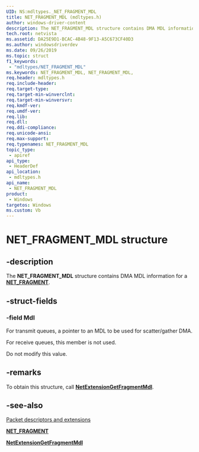 ```yaml
---
UID: NS:mdltypes._NET_FRAGMENT_MDL
title: NET_FRAGMENT_MDL (mdltypes.h)
author: windows-driver-content
description: The NET_FRAGMENT_MDL structure contains DMA MDL information for a NET_FRAGMENT.
tech.root: netvista
ms.assetid: DA25E9D1-BCAC-4B48-9F13-A5C673CF40D3
ms.author: windowsdriverdev
ms.date: 09/26/2019
ms.topic: struct
f1_keywords:
 - "mdltypes/NET_FRAGMENT_MDL"
ms.keywords: NET_FRAGMENT_MDL, NET_FRAGMENT_MDL, 
req.header: mdltypes.h
req.include-header:
req.target-type:
req.target-min-winverclnt:
req.target-min-winversvr:
req.kmdf-ver:
req.umdf-ver:
req.lib:
req.dll:
req.ddi-compliance:
req.unicode-ansi:
req.max-support:
req.typenames: NET_FRAGMENT_MDL
topic_type: 
 - apiref
api_type: 
 - HeaderDef
api_location: 
 - mdltypes.h
api_name: 
 - NET_FRAGMENT_MDL
product: 
 - Windows
targetos: Windows
ms.custom: Vb
---
```


# NET_FRAGMENT_MDL structure

## -description

The **NET_FRAGMENT_MDL** structure contains DMA MDL information for a [**NET_FRAGMENT**](../fragment/ns-fragment-_net_fragment.md).

## -struct-fields

### -field Mdl

For transmit queues, a pointer to an MDL to be used for scatter/gather DMA.

For receive queues, this member is not used.

Do not modify this value. 

## -remarks

To obtain this structure, call [**NetExtensionGetFragmentMdl**](../mdl/nf-mdl-netextensiongetfragmentmdl.md).

## -see-also

[Packet descriptors and extensions](https://docs.microsoft.com/windows-hardware/drivers/netcx/packet-descriptors-and-extensions)

[**NET_FRAGMENT**](../fragment/ns-fragment-_net_fragment.md)

[**NetExtensionGetFragmentMdl**](../mdl/nf-mdl-netextensiongetfragmentmdl.md)